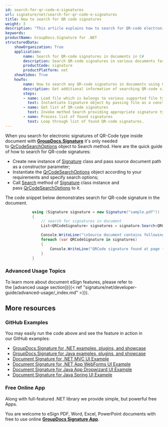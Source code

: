 ```yaml
---
id: search-for-qr-code-e-signatures
url: signature/net/search-for-qr-code-e-signatures
title: How to search for QR code signatures
weight: 3
description: "This article explains how to search for QR-code electronic signatures with GroupDocs.Signature API."
keywords: 
productName: GroupDocs.Signature for .NET
structuredData:
    showOrganization: True
    application:    
        name: Search for QR-code signatures in documents in C#    
        description: Search QR-code signatures in various documents fast and easily with C# language and GroupDocs.Signature for .NET APIs
        productCode: signature
        productPlatform: net 
    showVideo: True
    howTo:
        name: How to search any QR-code signatures in documents using C# 
        description: Get additional information of searching QR-code signatures in documents with C#
        steps:
        - name: Load file which is belongs to various supported file types.
          text: Instantiate Signature object by passing file as a constructor parameter. You may provide either file path or file stream. 
        - name: Get list of QR-code signatures 
          text: Invoke method Search providing appropriate signature type.
        - name: Process list of found signatures
          text: Loop through list of found QR-code signatures.
---
```

When you search for electronic signatures of QR-Code type inside document with [**GroupDocs.Signature**](https://products.groupdocs.com/signature/net) it's only needed to [QrCodeSearchOptions](https://apireference.groupdocs.com/net/signature/groupdocs.signature.options/qrcodesearchoptions) object to Search method.
Here are the quick guide of how to search for QR-code signatures:

* Create new instance of [Signature](https://apireference.groupdocs.com/net/signature/groupdocs.signature/signature) class and pass source document path as a constructor parameter;
* Instantiate the [QrCodeSearchOptions](https://apireference.groupdocs.com/net/signature/groupdocs.signature.options/qrcodesearchoptions) object according to your requirements and specify search options;
* Call [Search](https://apireference.groupdocs.com/net/signature/groupdocs.signature/signature/methods/search/_1) method of [Signature](https://apireference.groupdocs.com/net/signature/groupdocs.signature/signature) class instance and pass [QrCodeSearchOptions](https://apireference.groupdocs.com/net/signature/groupdocs.signature.options/qrcodesearchoptions) to it.

The code snippet below demonstrates search for QR-code signature in the document.

```csharp
            using (Signature signature = new Signature("sample.pdf"))
            {
                // search for signatures in document
                List<QRCodeSignature> signatures = signature.Search<QRCodeSignature>(SignatureType.QrCode);

                Console.WriteLine("\nSource document contains following signatures.");
                foreach (var QRCodeSignature in signatures)
                {
                    Console.WriteLine("QRCode signature found at page {0} with type {1} and text {2}", QRCodeSignature.PageNumber, QRCodeSignature.EncodeType, QRCodeSignature.Text);
                }
            }
```

### Advanced Usage Topics

To learn more about document eSign features, please refer to the [advanced usage section]({{< ref "signature/net/developer-guide/advanced-usage/_index.md" >}}).

## More resources

### GitHub Examples

You may easily run the code above and see the feature in action in our GitHub examples:

* [GroupDocs.Signature for .NET examples, plugins, and showcase](https://github.com/groupdocs-signature/GroupDocs.Signature-for-.NET)
* [GroupDocs.Signature for Java examples, plugins, and showcase](https://github.com/groupdocs-signature/GroupDocs.Signature-for-Java)
* [Document Signature for .NET MVC UI Example](https://github.com/groupdocs-signature/GroupDocs.Signature-for-.NET-MVC)
* [Document Signature for .NET App WebForms UI Example](https://github.com/groupdocs-signature/GroupDocs.Signature-for-.NET-WebForms)
* [Document Signature for Java App Dropwizard UI Example](https://github.com/groupdocs-signature/GroupDocs.Signature-for-Java-Dropwizard)
* [Document Signature for Java Spring UI Example](https://github.com/groupdocs-signature/GroupDocs.Signature-for-Java-Spring)

### Free Online App

Along with full-featured .NET library we provide simple, but powerful free Apps.

You are welcome to eSign PDF, Word, Excel, PowerPoint documents with free to use online **[GroupDocs Signature App](https://products.groupdocs.app/signature)**.
